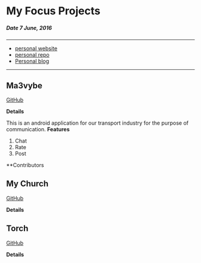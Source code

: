 # My Focus Projects
##### __Date 7 June, 2016__

---
  - [personal website](https://cnzau.bitballoon.com)
  - [personal repo](https://github.com/cnzau/cnzau)
  - [Personal blog](http://cnzau.github.io/cnzau/blog)
---

## Ma3vybe
[GitHub](https://github.com/cnzau/ma3vybe)

**Details**

This is an android application for our transport industry for the purpose of communication.
**Features**
1. Chat
2. Rate
3. Post


**Contributors

## My Church
[GitHub](https://github.com/cnzau/MyChurch)

**Details**

## Torch
[GitHub](https://github.com/cnzau/torch)

**Details**